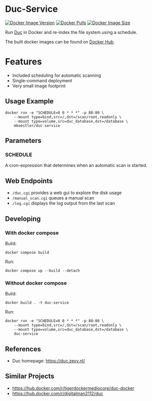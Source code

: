 # Duc-Service
[![Docker Image Version](https://img.shields.io/docker/v/mkoestler/duc-service)](https://hub.docker.com/r/mkoestler/duc-service/)
[![Docker Pulls](https://img.shields.io/docker/pulls/mkoestler/duc-service.svg)](https://hub.docker.com/r/mkoestler/duc-service/)
[![Docker Image Size](https://img.shields.io/docker/image-size/mkoestler/duc-service?sort=date)](https://hub.docker.com/r/mkoestler/duc-service/)

Run [Duc](https://duc.zevv.nl/) in Docker and re-index the file system using a schedule.

The built docker images can be found on [Docker Hub](https://hub.docker.com/r/mkoestler/duc-service/).

# Features
- Included scheduling for automatic scanning
- Single-command deployment
- Very small image footprint

## Usage Example
```
docker run -e "SCHEDULE=0 0 * * *" -p 80:80 \
    --mount type=bind,src=/,dst=/scan/root,readonly \
    --mount type=volume,src=duc_database,dst=/database \
    mkoestler/duc-service
```

## Parameters
### SCHEDULE
A cron-expression that determines when an automatic scan is started.

## Web Endpoints
- `/duc.cgi` provides a web gui to explore the disk usage
- `/manual_scan.cgi` queues a manual scan
- `/log.cgi` displays the log output from the last scan

## Developing

### With docker compose
Build:
```
docker compose build
```

Run:
```
docker compose up --build --detach
```

### Without docker compose
Build:
```
docker build . -t duc-service
```

Run:
```
docker run -e "SCHEDULE=0 0 * * *" -p 80:80 \
    --mount type=bind,src=/,dst=/scan/root,readonly \
    --mount type=volume,src=duc_database,dst=/database \
    duc-service
```

## References
- Duc homepage: https://duc.zevv.nl/

## Similar Projects
- https://hub.docker.com/r/tigerdockermediocore/duc-docker
- https://hub.docker.com/r/digitalman2112/duc
